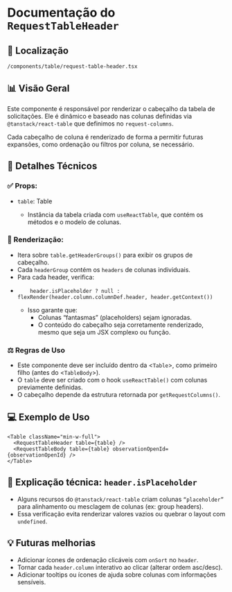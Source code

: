 # Documentação do `RequestTableHeader`

## 📁 Localização
`/components/table/request-table-header.tsx`

## 📊 Visão Geral
Este componente é responsável por renderizar o cabeçalho da tabela de solicitações. Ele é dinâmico e baseado nas colunas definidas via `@tanstack/react-table` que definimos no `request-columns`.

Cada cabeçalho de coluna é renderizado de forma a permitir futuras expansões, como ordenação ou filtros por coluna, se necessário.

## 🔎 Detalhes Técnicos
### ✅ Props:
- `table`: Table<IViewRequest>
    - Instância da tabela criada com `useReactTable`, que contém os métodos e o modelo de colunas.
### 🧠 Renderização:
- Itera sobre `table.getHeaderGroups()` para exibir os grupos de cabeçalho.
- Cada `headerGroup` contém os `headers` de colunas individuais.
- Para cada header, verifica:
-   
    ```tsx
        header.isPlaceholder ? null : flexRender(header.column.columnDef.header, header.getContext())
    ```
     - Isso garante que:
        - Colunas “fantasmas” (placeholders) sejam ignoradas.
        - O conteúdo do cabeçalho seja corretamente renderizado, mesmo que seja um JSX complexo ou função.

### ⚖️ Regras de Uso
- Este componente deve ser incluído dentro da <`Table`>, como primeiro filho (antes do <`TableBody`>).
- O `table` deve ser criado com o hook `useReactTable()` com colunas previamente definidas.
- O cabeçalho depende da estrutura retornada por `getRequestColumns()`.


## 💻 Exemplo de Uso

```tsx
<Table className="min-w-full">
  <RequestTableHeader table={table} />
  <RequestTableBody table={table} observationOpenId={observationOpenId} />
</Table>
```
## 🧠 Explicação técnica: `header.isPlaceholder`
- Alguns recursos do `@tanstack/react-table` criam colunas `“placeholder”` para alinhamento ou mesclagem de colunas (ex: group headers).
- Essa verificação evita renderizar valores vazios ou quebrar o layout com `undefined`.

## 💡 Futuras melhorias
- Adicionar ícones de ordenação clicáveis com `onSort` no `header`.
- Tornar cada `header.column` interativo ao clicar (alterar ordem asc/desc).
- Adicionar tooltips ou ícones de ajuda sobre colunas com informações sensíveis.